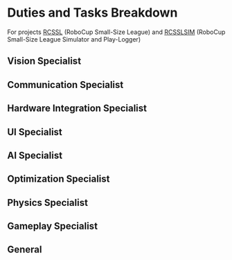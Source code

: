 Duties and Tasks Breakdown
==========================

For projects [RCSSL](https://github.com/uWaterloo-IEEE-StudentBranch/WarBots-CodeRepo/blob/master/RCSSL/)
    (RoboCup Small-Size League) and [RCSSLSIM](https://github.com/uWaterloo-IEEE-StudentBranch/WarBots-CodeRepo/blob/master/RCSSLSIM/)
    (RoboCup Small-Size League Simulator and Play-Logger)

Vision Specialist
-----------------

Communication Specialist
------------------------

Hardware Integration Specialist
-------------------------------

UI Specialist
-------------

AI Specialist
-------------

Optimization Specialist
-----------------------

Physics Specialist
------------------

Gameplay Specialist
-------------------

General
-------
